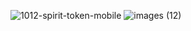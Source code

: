![1012-spirit-token-mobile](https://github.com/user-attachments/assets/2c86e44e-1c11-49b6-a23b-8a0f1e8b4cc8)
![images (12)](https://github.com/user-attachments/assets/80732d48-1a6a-4fff-92bc-86b0ca7db4fb)
